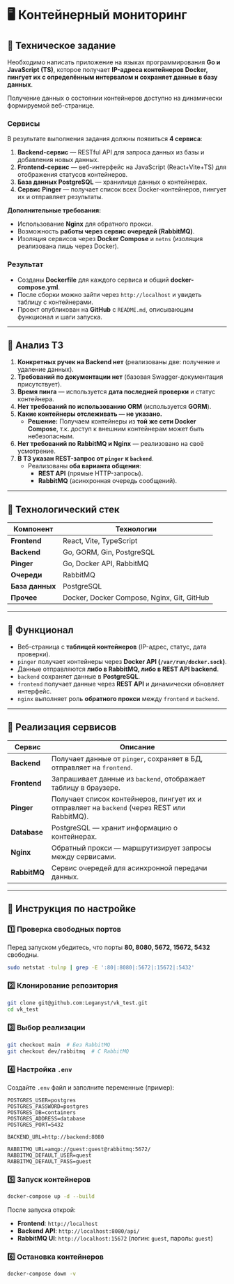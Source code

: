 # 🖥️ Контейнерный мониторинг

## 📌 Техническое задание

Необходимо написать приложение на языках программирования **Go и JavaScript (TS)**, которое получает **IP-адреса контейнеров Docker, пингует их с определённым интервалом и сохраняет данные в базу данных**.

Получение данных о состоянии контейнеров доступно на динамически формируемой веб-странице.

### **Сервисы**

В результате выполнения задания должны появиться **4 сервиса**:

1. **Backend-сервис** — RESTful API для запроса данных из базы и добавления новых данных.
2. **Frontend-сервис** — веб-интерфейс на JavaScript (React+Vite+TS) для отображения статусов контейнеров.
3. **База данных PostgreSQL** — хранилище данных о контейнерах.
4. **Сервис Pinger** — получает список всех Docker-контейнеров, пингует их и отправляет результаты.

**Дополнительные требования:**
- Использование **Nginx** для обратного прокси.
- Возможность **работы через сервис очередей (RabbitMQ)**.
- Изоляция сервисов через **Docker Compose** и `netns` (изоляция реализована лишь через Docker).

### **Результат**
- Созданы **Dockerfile** для каждого сервиса и общий **docker-compose.yml**.
- После сборки можно зайти через `http://localhost` и увидеть таблицу с контейнерами.
- Проект опубликован на **GitHub** с `README.md`, описывающим функционал и шаги запуска.

---

## **📌 Анализ ТЗ**

1. **Конкретных ручек на Backend нет** (реализованы две: получение и удаление данных).
2. **Требований по документации нет** (базовая Swagger-документация присутствует).
3. **Время пинга** — используется **дата последней проверки** и статус контейнера.
4. **Нет требований по использованию ORM** (используется **GORM**).
5. **Какие контейнеры отслеживать — не указано.**
   - **Решение:** Получаем контейнеры из **той же сети Docker Compose**, т.к. доступ к внешним контейнерам может быть небезопасным.
6. **Нет требований по RabbitMQ и Nginx** — реализовано на своё усмотрение.
7. **В ТЗ указан REST-запрос от `pinger` к `backend`**.
   - Реализованы **оба варианта общения**:
     - **REST API** (прямые HTTP-запросы).
     - **RabbitMQ** (асинхронная очередь сообщений).

---

## **📌 Технологический стек**

| Компонент    | Технологии |
|-------------|------------|
| **Frontend** | React, Vite, TypeScript |
| **Backend**  | Go, GORM, Gin, PostgreSQL |
| **Pinger**   | Go, Docker API, RabbitMQ |
| **Очереди**  | RabbitMQ |
| **База данных** | PostgreSQL |
| **Прочее**   | Docker, Docker Compose, Nginx, Git, GitHub |

---

## **📌 Функционал**

- Веб-страница с **таблицей контейнеров** (IP-адрес, статус, дата проверки).
- `pinger` получает контейнеры через **Docker API (`/var/run/docker.sock`)**.
- Данные отправляются **либо в RabbitMQ, либо в REST API backend**.
- `backend` сохраняет данные в **PostgreSQL**.
- `frontend` получает данные через **REST API** и динамически обновляет интерфейс.
- `nginx` выполняет роль **обратного прокси** между `frontend` и `backend`.

---

## **📌 Реализация сервисов**

| Сервис | Описание |
|--------|----------|
| **Backend** | Получает данные от `pinger`, сохраняет в БД, отправляет на `frontend`. |
| **Frontend** | Запрашивает данные из `backend`, отображает таблицу в браузере. |
| **Pinger** | Получает список контейнеров, пингует их и отправляет на `backend` (через REST или RabbitMQ). |
| **Database** | PostgreSQL — хранит информацию о контейнерах. |
| **Nginx** | Обратный прокси — маршрутизирует запросы между сервисами. |
| **RabbitMQ** | Сервис очередей для асинхронной передачи данных. |

---

## **📌 Инструкция по настройке**

### **1️⃣ Проверка свободных портов**
Перед запуском убедитесь, что порты **80, 8080, 5672, 15672, 5432** свободны.
```sh
sudo netstat -tulnp | grep -E ':80|:8080|:5672|:15672|:5432'
```

### **2️⃣ Клонирование репозитория**
```sh
git clone git@github.com:Leganyst/vk_test.git
cd vk_test
```

### **3️⃣ Выбор реализации**
```sh
git checkout main  # Без RabbitMQ
git checkout dev/rabbitmq  # С RabbitMQ
```

### **4️⃣ Настройка `.env`**
Создайте `.env` файл и заполните переменные (пример):
```env
POSTGRES_USER=postgres
POSTGRES_PASSWORD=postgres
POSTGRES_DB=containers
POSTGRES_ADDRESS=database
POSTGRES_PORT=5432

BACKEND_URL=http://backend:8080

RABBITMQ_URL=amqp://guest:guest@rabbitmq:5672/
RABBITMQ_DEFAULT_USER=quest
RABBITMQ_DEFAULT_PASS=guest
```

### **5️⃣ Запуск контейнеров**
```sh
docker-compose up -d --build
```
После запуска открой:
- **Frontend**: `http://localhost`
- **Backend API**: `http://localhost:8080/api/`
- **RabbitMQ UI**: `http://localhost:15672` (логин: `guest`, пароль: `guest`)

### **6️⃣ Остановка контейнеров**
```sh
docker-compose down -v
```

